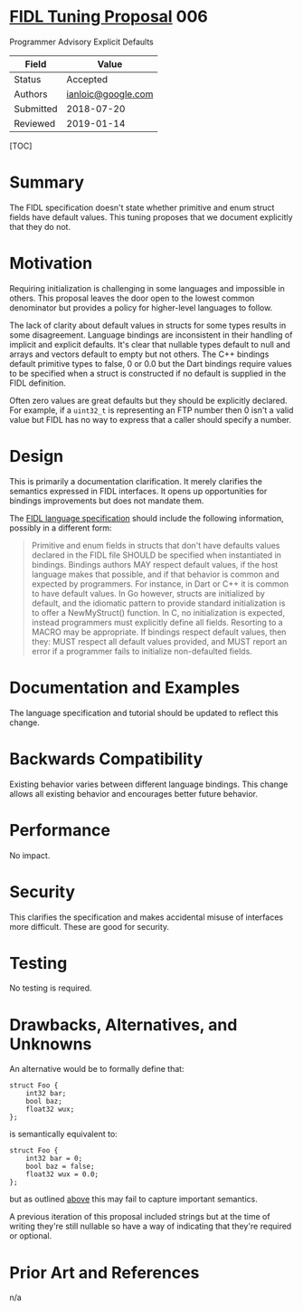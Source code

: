 # [FIDL Tuning Proposal](README.md) 006

Programmer Advisory Explicit Defaults

Field     | Value
----------|--------------------------
Status    | Accepted
Authors   | ianloic@google.com
Submitted | 2018-07-20
Reviewed  | 2019-01-14

[TOC]

# Summary

The FIDL specification doesn't state whether primitive and enum struct
fields have default values.
This tuning proposes that we document explicitly that they do not.

# Motivation

Requiring initialization is challenging in some languages and impossible
in others.
This proposal leaves the door open to the lowest common denominator but
provides a policy for higher-level languages to follow.

The lack of clarity about default values in structs for some types results
in some disagreement.
Language bindings are inconsistent in their  handling of implicit and explicit
defaults.
It's clear that nullable types default to null and arrays and vectors default
to empty but not others.
The C++ bindings default primitive types to false, 0 or 0.0 but the Dart
bindings require values to be specified when a struct is constructed if no
default is supplied in the FIDL definition.

Often zero values are great defaults but they should be explicitly declared.
For example, if a `uint32_t` is representing an FTP number then 0
isn't a valid value but FIDL has no way to express that a caller should
specify a number.

# Design

This is primarily a documentation clarification.
It merely clarifies the semantics expressed in FIDL interfaces.
It opens up opportunities for bindings improvements but does not mandate them.

The [FIDL language specification][fidl-language] should include the following
information,  possibly in a different form:


> Primitive and enum fields in structs that don't have defaults values
> declared in the FIDL file SHOULD be specified when instantiated in
> bindings.
> Bindings authors MAY respect default values, if the host language makes
> that possible, and if that behavior is common and expected by programmers.
> For instance, in Dart or C++ it is common to have default values.
> In Go however, structs are initialized by default, and the idiomatic pattern
> to provide standard initialization is to offer a NewMyStruct() function.
> In C, no initialization is expected, instead programmers must explicitly
> define all fields. Resorting to a MACRO may be appropriate.
> If bindings respect default values, then they: MUST respect all default values
> provided, and MUST report an error if a programmer fails to initialize
> non-defaulted fields.

# Documentation and Examples

The language specification and tutorial should be updated to reflect this
change.

# Backwards Compatibility

Existing behavior varies between different language bindings.
This change  allows all existing behavior and encourages better future behavior.

# Performance

No impact.

# Security

This clarifies the specification and makes accidental misuse of interfaces
more difficult.
These are good for security.

# Testing

No testing is required.

# Drawbacks, Alternatives, and Unknowns

An alternative would be to formally define that:

```fidl
struct Foo {
    int32 bar;
    bool baz;
    float32 wux;
};
```

is semantically equivalent to:

```
struct Foo {
    int32 bar = 0;
    bool baz = false;
    float32 wux = 0.0;
};
```

but as outlined [above](#motivation) this may fail to capture important semantics.

A previous iteration of this proposal included strings but at the time of
writing they're still nullable so have a way of indicating that they're
required or optional.

# Prior Art and References

n/a

<!-- xrefs -->
[fidl-language]: https://fuchsia.googlesource.com/fuchsia/+/master/docs/development/languages/fidl/reference/language.md
